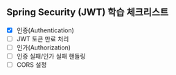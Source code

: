 ## Spring Security (JWT) 학습 체크리스트

- [x] 인증(Authentication)
- [ ] JWT 토큰 만료 처리
- [ ] 인가(Authorization)
- [ ] 인증 실패/인가 실패 핸들링
- [ ] CORS 설정
